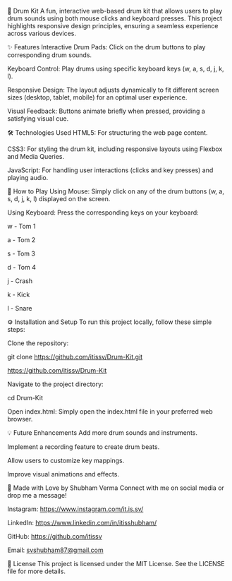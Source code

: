 🥁 Drum Kit
A fun, interactive web-based drum kit that allows users to play drum sounds using both mouse clicks and keyboard presses. This project highlights responsive design principles, ensuring a seamless experience across various devices.

✨ Features
Interactive Drum Pads: Click on the drum buttons to play corresponding drum sounds.

Keyboard Control: Play drums using specific keyboard keys (w, a, s, d, j, k, l).

Responsive Design: The layout adjusts dynamically to fit different screen sizes (desktop, tablet, mobile) for an optimal user experience.

Visual Feedback: Buttons animate briefly when pressed, providing a satisfying visual cue.

🛠️ Technologies Used
HTML5: For structuring the web page content.

CSS3: For styling the drum kit, including responsive layouts using Flexbox and Media Queries.

JavaScript: For handling user interactions (clicks and key presses) and playing audio.

🚀 How to Play
Using Mouse: Simply click on any of the drum buttons (w, a, s, d, j, k, l) displayed on the screen.

Using Keyboard: Press the corresponding keys on your keyboard:

w - Tom 1

a - Tom 2

s - Tom 3

d - Tom 4

j - Crash

k - Kick

l - Snare

⚙️ Installation and Setup
To run this project locally, follow these simple steps:

Clone the repository:

git clone https://github.com/itissv/Drum-Kit.git

https://github.com/itissv/Drum-Kit

Navigate to the project directory:

cd Drum-Kit

Open index.html:
Simply open the index.html file in your preferred web browser.

💡 Future Enhancements
Add more drum sounds and instruments.

Implement a recording feature to create drum beats.

Allow users to customize key mappings.

Improve visual animations and effects.

💖 Made with Love by Shubham Verma
Connect with me on social media or drop me a message!

Instagram: https://www.instagram.com/it.is.sv/

LinkedIn: https://www.linkedin.com/in/itisshubham/

GitHub: https://github.com/itissv

Email: svshubham87@gmail.com

📄 License
This project is licensed under the MIT License. See the LICENSE file for more details.
